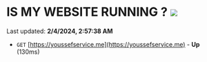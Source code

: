 # IS MY WEBSITE RUNNING ? [![](https://img.shields.io/static/v1?label=Sponsor&message=%E2%9D%A4&logo=GitHub&color=%23fe8e86)](https://github.com/sponsors/<username>)

Last updated: **2/4/2024, 2:57:38 AM**

- `GET` [https://youssefservice.me](https://youssefservice.me) - **Up** (130ms)

